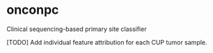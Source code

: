 # onconpc
Clinical sequencing-based primary site classifier

[TODO]
Add individual feature attribution for each CUP tumor sample.
